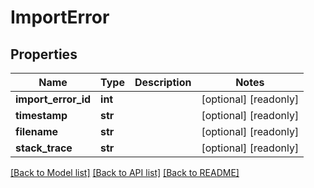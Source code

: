 # ImportError

## Properties
Name | Type | Description | Notes
------------ | ------------- | ------------- | -------------
**import_error_id** | **int** |  | [optional] [readonly] 
**timestamp** | **str** |  | [optional] [readonly] 
**filename** | **str** |  | [optional] [readonly] 
**stack_trace** | **str** |  | [optional] [readonly] 

[[Back to Model list]](../README.md#documentation-for-models) [[Back to API list]](../README.md#documentation-for-api-endpoints) [[Back to README]](../README.md)



